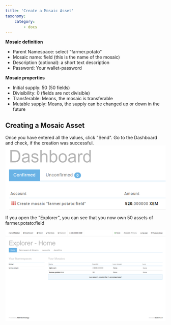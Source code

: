 ```yaml
---
title: 'Create a Mosaic Asset'
taxonomy:
    category:
        - docs
---
```


**Mosaic definition**
- Parent Namespace: select "farmer.potato"
- Mosaic name: field (this is the name of the mosaic)
- Description (optional): a short text description 
- Password: Your wallet-password

**Mosaic properties**
- Initial supply: 50 (50 fields)
- Divisibility: 0 (fields are not divisible)
- Transferable: Means, the mosaic is transferable
- Mutable supply: Means, the supply can be changed up or down in the future

## Creating a Mosaic Asset

Once you have entered all the values, click "Send". Go to the Dashboard and check, if the creation was successful.
![](cty3uGG.png)

If you open the "Explorer", you can see that you now own 50 assets of farmer.potato:field

![](nRAcMZ2.png)
